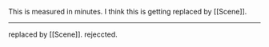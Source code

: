 This is measured in minutes. I think this is getting replaced by [[Scene]].

---

replaced by [[Scene]]. rejeccted.
